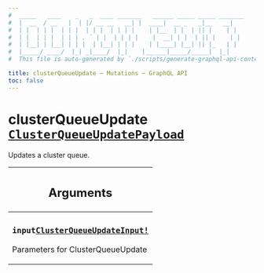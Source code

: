 ```yaml
---
#  _____   ____    _   _  ____ _______   ______ _____ _____ _______
#  |  __  / __   |  | |/ __ __   __| |  ____|  __ _   _|__   __|
#  | |  | | |  | | |  | | |  | | | |    | |__  | |  | || |    | |
#  | |  | | |  | | | . ` | |  | | | |    |  __| | |  | || |    | |
#  | |__| | |__| | | |  | |__| | | |    | |____| |__| || |_   | |
#  |_____/ ____/  |_| _|____/  |_|    |______|_____/_____|  |_|
#  This file is auto-generated by `./scripts/generate-graphql-api-content.sh`.

title: clusterQueueUpdate – Mutations – GraphQL API
toc: false
---
```

<!-- vale off -->
<h1 class="has-pills" data-algolia-exclude>
  clusterQueueUpdate
  <a href="/docs/apis/graphql/schemas/object/clusterqueueupdatepayload" class="pill pill--object pill--normal-case pill--large" title="Go to OBJECT ClusterQueueUpdatePayload">
  <code>ClusterQueueUpdatePayload</code>
</a>

</h1>
<!-- vale on -->


Updates a cluster queue.

<table class="responsive-table responsive-table--single-column-rows">
  <thead>
    <th>
      <h2 data-algolia-exclude>Arguments</h2>
    </th>
  </thead>
  <tbody>
    <tr><td><h3 class="is-small has-pills"><code>input</code><a href="/docs/apis/graphql/schemas/input_object/clusterqueueupdateinput" class="pill pill--input_object pill--normal-case pill--medium" title="Go to INPUT_OBJECT ClusterQueueUpdateInput"><code>ClusterQueueUpdateInput!</code></a></h3><p>Parameters for ClusterQueueUpdate</p></td></tr>
  </tbody>
</table>

